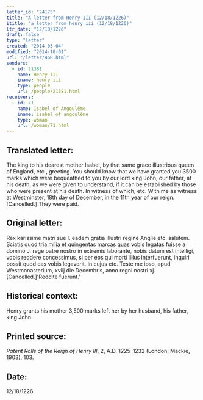 ```yaml
---
letter_id: "24175"
title: "A letter from Henry III (12/18/1226)"
ititle: "a letter from henry iii (12/18/1226)"
ltr_date: "12/18/1226"
draft: false
type: "letter"
created: "2014-03-04"
modified: "2014-10-01"
url: "/letter/468.html"
senders:
  - id: 21381
    name: Henry III
    iname: henry iii
    type: people
    url: /people/21381.html
receivers:
  - id: 71
    name: Isabel of Angoulême
    iname: isabel of angoulême
    type: woman
    url: /woman/71.html
---
```

<h2> Translated letter:</h2>The king to his dearest mother Isabel, by that same grace illustrious queen of England, etc., greeting.  You should know that we have granted you 3500 marks which were bequeathed to you by our lord king John, our father, at his death, as we were given to understand, if it can be established by those who were present at his death.
In witness of which, etc.  With me as witness at Westminster, 18th day of December, in the 11th year of our reign.
[Cancelled.]  They were paid.
<h2 class="mt-4"> Original letter:</h2>Rex karissime matri sue I. eadem gratia illustri regine Anglie etc. salutem. Sciatis quod tria milia et quingentas marcas quas vobis legatas fuisse a domino J. rege patre nostro in extremis laborante, nobis datum est intelligi, vobis reddere concessimus, si per eos qui morti illius interfuerunt, inquiri possit quod eas vobis legaverit. In cujus etc. Teste me ipso, apud Westmonasterium, xviij die Decembris, anno regni nostri xj.
[Cancelled.]'Reddite fuerunt.'
<h2 class="mt-4"> Historical context:</h2>Henry grants his mother 3,500 marks left her by her husband, his father, king John.
<h2 class="mt-4"> Printed source:</h2><p><em>Patent Rolls of the Reign of Henry III</em>, 2, A.D. 1225-1232 (London: Mackie, 1903), 103.</p><h2 class="mt-4"> Date:</h2>12/18/1226